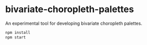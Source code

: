 # bivariate-choropleth-palettes

An experimental tool for developing bivariate choropleth palettes.

```bash
npm install
npm start
```
